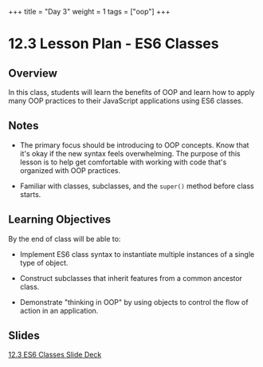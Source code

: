 +++
title = "Day 3"
weight = 1
tags = ["oop"] 
+++

# 12.3 Lesson Plan - ES6 Classes

## Overview

In this class, students will learn the benefits of OOP and learn how to apply many OOP practices to their JavaScript applications using ES6 classes.

## Notes

* The primary focus  should be introducing to OOP concepts. Know that it's okay if the new syntax feels overwhelming. The purpose of this lesson is to help get comfortable with working with code that's organized with OOP practices.

* Familiar with classes, subclasses, and the `super()` method before class starts.

## Learning Objectives

By the end of class will be able to:

* Implement ES6 class syntax to instantiate multiple instances of a single type of object.

* Construct subclasses that inherit features from a common ancestor class.

* Demonstrate "thinking in OOP" by using objects to control the flow of action in an application.

## Slides

[12.3 ES6 Classes Slide Deck](https://docs.google.com/presentation/d/1lc8D5xRNgh9K2DJiWc-352zhBdVOnZM34loJeZupT-s/edit?usp=sharing)
